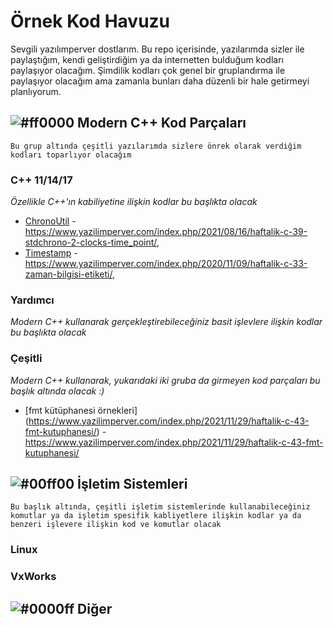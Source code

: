 # Örnek Kod Havuzu
Sevgili yazılımperver dostlarım. Bu repo içerisinde, yazılarımda sizler ile paylaştığım, kendi geliştirdiğim ya da internetten bulduğum kodları paylaşıyor olacağım.
Şimdilik kodları çok genel bir gruplandırma ile paylaşıyor olacağım ama zamanla bunları daha düzenli bir hale getirmeyi planlıyorum.

## ![#ff0000](https://via.placeholder.com/15/f03c15/000000?text=+) Modern C++ Kod Parçaları
`Bu grup altında çeşitli yazılarımda sizlere önrek olarak verdiğim kodları toparlıyor olacağım`


### C++ 11/14/17
*Özellikle C++'ın kabiliyetine ilişkin kodlar bu başlıkta olacak*

* [ChronoUtil](https://www.yazilimperver.com/index.php/2021/08/16/haftalik-c-39-stdchrono-2-clocks-time_point/) - https://www.yazilimperver.com/index.php/2021/08/16/haftalik-c-39-stdchrono-2-clocks-time_point/,
* [Timestamp](https://www.yazilimperver.com/index.php/2020/11/09/haftalik-c-33-zaman-bilgisi-etiketi/) - https://www.yazilimperver.com/index.php/2020/11/09/haftalik-c-33-zaman-bilgisi-etiketi/,



### Yardımcı
*Modern C++ kullanarak gerçekleştirebileceğiniz basit işlevlere ilişkin kodlar bu başlıkta olacak*


### Çeşitli
*Modern C++ kullanarak, yukarıdaki iki gruba da girmeyen kod parçaları bu başlık altında olacak :)*

* [fmt kütüphanesi örnekleri] (https://www.yazilimperver.com/index.php/2021/11/29/haftalik-c-43-fmt-kutuphanesi/) - https://www.yazilimperver.com/index.php/2021/11/29/haftalik-c-43-fmt-kutuphanesi/


## ![#00ff00](https://via.placeholder.com/15/00ff00/000000?text=+)  İşletim Sistemleri
`Bu başlık altında, çeşitli işletim sistemlerinde kullanabileceğiniz komutlar ya da işletim spesifik kabliyetlere ilişkin kodlar ya da benzeri işlevere ilişkin kod ve komutlar olacak`

### Linux


### VxWorks

## ![#0000ff](https://via.placeholder.com/15/0000ff/000000?text=+)  Diğer
